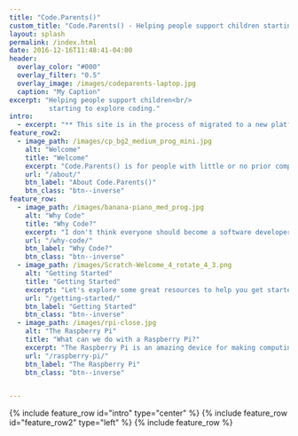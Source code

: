 ```yaml
---
title: "Code.Parents()"
custom_title: "Code.Parents() - Helping people support children starting to explore coding."
layout: splash
permalink: /index.html
date: 2016-12-16T11:48:41-04:00
header:
  overlay_color: "#000"
  overlay_filter: "0.5"
  overlay_image: /images/codeparents-laptop.jpg
  caption: "My Caption"
excerpt: "Helping people support children<br/>
          starting to explore coding."
intro:
  - excerpt: "** This site is in the process of migrated to a new platform <br/> and may not always look as nice as I'd like, sorry. ***"
feature_row2:
  - image_path: /images/cp_bg2_medium_prog_mini.jpg
    alt: "Welcome"
    title: "Welcome"
    excerpt: "Code.Parents() is for people with little or no prior computing experience, who would like to be better prepared to encourage and support children in starting to explore coding."
    url: "/about/"
    btn_label: "About Code.Parents()"
    btn_class: "btn--inverse"
feature_row:
  - image_path: /images/banana-piano_med_prog.jpg
    alt: "Why Code"
    title: "Why Code?"
    excerpt: "I don't think everyone should become a software developer. But I do think that everyone should have the opportunity to explore coding, ideally from an early age"
    url: "/why-code/"
    btn_label: "Why Code?"
    btn_class: "btn--inverse"
  - image_path: /images/Scratch-Welcome_4_rotate_4_3.png
    alt: "Getting Started"
    title: "Getting Started"
    excerpt: "Let's explore some great resources to help you get started."
    url: "/getting-started/"
    btn_label: "Getting Started"
    btn_class: "btn--inverse"
  - image_path: /images/rpi-close.jpg
    alt: "The Raspberry Pi"
    title: "What can we do with a Raspberry Pi?"
    excerpt: "The Raspberry Pi is an amazing device for making computing and coding more accessible."
    url: "/raspberry-pi/"
    btn_label: "The Raspberry Pi"
    btn_class: "btn--inverse"


---
```


{% include feature_row id="intro" type="center" %}
{% include feature_row id="feature_row2" type="left" %}
{% include feature_row %}
